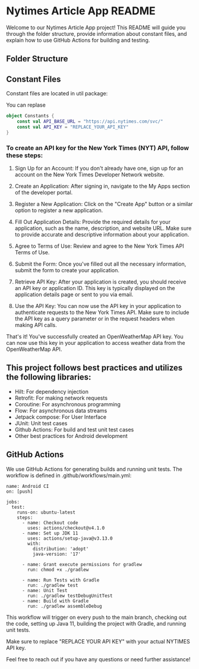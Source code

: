 # Nytimes Article App README

Welcome to our Nytimes Article App project! This README will guide you through the folder structure, provide information about constant files, and explain how to use GitHub Actions for building and testing.

## Folder Structure

## Constant Files

Constant files are located in util package:

You can replase

```kotlin
object Constants {
    const val API_BASE_URL = "https://api.nytimes.com/svc/"
    const val API_KEY = "REPLACE_YOUR_API_KEY"
}
```

### To create an API key for the New York Times (NYT) API, follow these steps:

1. Sign Up for an Account:
If you don't already have one, sign up for an account on the New York Times Developer Network website.

2. Create an Application:
After signing in, navigate to the My Apps section of the developer portal.

3. Register a New Application:
Click on the "Create App" button or a similar option to register a new application.

4. Fill Out Application Details:
Provide the required details for your application, such as the name, description, and website URL. Make sure to provide accurate and descriptive information about your application.

5. Agree to Terms of Use:
Review and agree to the New York Times API Terms of Use.

6. Submit the Form:
Once you've filled out all the necessary information, submit the form to create your application.

7. Retrieve API Key:
After your application is created, you should receive an API key or application ID. This key is typically displayed on the application details page or sent to you via email.

8. Use the API Key:
You can now use the API key in your application to authenticate requests to the New York Times API. Make sure to include the API key as a query parameter or in the request headers when making API calls.

That's it! You've successfully created an OpenWeatherMap API key. You can now use this key in your application to access weather data from the OpenWeatherMap API.

## This project follows best practices and utilizes the following libraries:

- Hilt: For dependency injection
- Retrofit: For making network requests
- Coroutine: For asynchronous programming
- Flow: For asynchronous data streams
- Jetpack compose: For User Interface
- JUnit: Unit test cases
- Github Actions: For build and test unit test cases
- Other best practices for Android development


## GitHub Actions

We use GitHub Actions for generating builds and running unit tests. The workflow is defined in .github/workflows/main.yml:

```
name: Android CI
on: [push]

jobs:
  test:
    runs-on: ubuntu-latest
    steps:
      - name: Checkout code
        uses: actions/checkout@v4.1.0
      - name: Set up JDK 11
        uses: actions/setup-java@v3.13.0
        with:
          distribution: 'adopt'
          java-version: '17'

      - name: Grant execute permissions for gradlew
        run: chmod +x ./gradlew

      - name: Run Tests with Gradle
        run: ./gradlew test
      - name: Unit Test
        run: ./gradlew testDebugUnitTest
      - name: Build with Gradle
        run: ./gradlew assembleDebug
```

This workflow will trigger on every push to the main branch, checking out the code, setting up Java 11, building the project with Gradle, and running unit tests.

Make sure to replace "REPLACE YOUR API KEY" with your actual NYTIMES API key.

Feel free to reach out if you have any questions or need further assistance!
